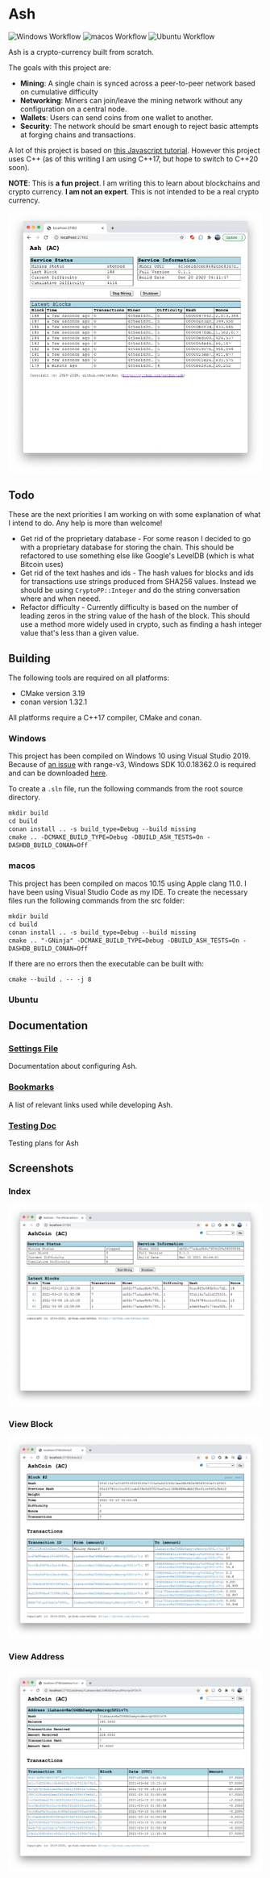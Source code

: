 # Ash

![Windows Workflow](https://github.com/zethon/AshCoin/actions/workflows/windows.yml/badge.svg)
![macos Workflow](https://github.com/zethon/AshCoin/actions/workflows/macos.yml/badge.svg)
![Ubuntu Workflow](https://github.com/zethon/AshCoin/actions/workflows/ubuntu.yml/badge.svg)


Ash is a crypto-currency built from scratch.

The goals with this project are:

* **Mining**: A single chain is synced across a peer-to-peer network based on cumulative difficulty
* **Networking**: Miners can join/leave the mining network without any configuration on a central node.
* **Wallets**: Users can send coins from one wallet to another.
* **Security**: The network should be smart enough to reject basic attempts at forging chains and transactions.

A lot of this project is based on [this Javascript tutorial](https://lhartikk.github.io/jekyll/update/2017/07/15/chapter0.html). However this project uses C++ (as of this writing I am using C++17, but hope to switch to C++20 soon). 

**NOTE**: This is **a fun project**. I am writing this to learn about blockchains and crypto currency. **I am not an expert**. This is not intended to be a real crypto currency.

![](docs/images/screenshot.png)

## Todo

These are the next priorities I am working on with some explanation of what I intend to do. Any help is more than welcome!

* Get rid of the proprietary database - For some reason I decided to go with a proprietary database for storing the chain. This should be refactored to use something else like Google's LevelDB (which is what Bitcoin uses)
* Get rid of the text hashes and ids - The hash values for blocks and ids for transactions use strings produced from SHA256 values. Instead we should be using `CryptoPP::Integer` and do the string conversation where and when neeed.
* Refactor difficulty - Currently difficulty is based on the number of leading zeros in the string value of the hash of the block. This should use a method more widely used in crypto, such as finding a hash integer value that's less than a given value.

## Building

The following tools are required on all platforms:

* CMake version 3.19
* conan version 1.32.1

All platforms require a C++17 compiler, CMake and conan. 

### Windows

This project has been compiled on Windows 10 using Visual Studio 2019. Because of [an issue](https://github.com/microsoft/vcpkg/issues/15035) with range-v3, Windows SDK 10.0.18362.0 is required and can be downloaded [here](https://developer.microsoft.com/en-us/windows/downloads/windows-10-sdk/).

To create a `.sln` file, run the following commands from the root source directory.

```shell
mkdir build
cd build
conan install .. -s build_type=Debug --build missing
cmake .. -DCMAKE_BUILD_TYPE=Debug -DBUILD_ASH_TESTS=On -DASHDB_BUILD_CONAN=Off
```

### macos

This project has been compiled on macos 10.15 using Apple clang 11.0. I have been using Visual Studio Code as my IDE. To create the necessary files run the following commands from the src folder:

```shell
mkdir build
cd build
conan install .. -s build_type=Debug --build missing
cmake .. "-GNinja" -DCMAKE_BUILD_TYPE=Debug -DBUILD_ASH_TESTS=On -DASHDB_BUILD_CONAN=Off
```

If there are no errors then the executable can be built with:

```shell
cmake --build . -- -j 8
```

### Ubuntu

## Documentation

### [Settings File](docs/settings.md)
Documentation about configuring Ash.

### [Bookmarks](docs/bookmarks.md)
A list of relevant links used while developing Ash.

### [Testing Doc](docs/testing.md)
Testing plans for Ash

## Screenshots

### Index
![](docs/images/viewindex.png)

### View Block
![](docs/images/viewblock.png)

### View Address
![](docs/images/viewaddress.png)
